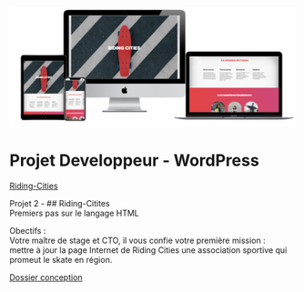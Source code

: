 <img src="screenshot.png">
  
# Projet Developpeur - WordPress<br>
<a href="https://raquel-salamone.fr/laboratoire/ridingcities/" target="_blank" alt=Rinding style="margin-top: 10px;" /> Riding-Cities</a><br>

Projet 2 - ## Riding-Citites<br>
Premiers pas sur le langage HTML

Obectifs :<br>
Votre maître de stage et CTO, il vous confie votre première mission : <br>mettre à jour la page Internet de Riding Cities une association sportive qui promeut le skate en région.<br>


<a href="https://github.com/raquelsalamone/riding-cities/blob/a6aeb9ce118dc1c526528c107d142e1e3dd17cf8/riding_cities_dossier_conception.pdf" target="_blank" alt=Rinding style="margin-top: 10px;" /> Dossier conception</a><br>
